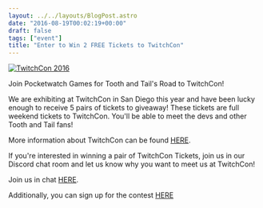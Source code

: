 ```yaml
---
layout: ../../layouts/BlogPost.astro
date: "2016-08-19T00:02:19+00:00"
draft: false
tags: ["event"]
title: "Enter to Win 2 FREE Tickets to TwitchCon"
---
```


[![TwitchCon 2016](http://i.imgur.com/IS2fwpG.jpg "TwitchCon 2016")](http://i.imgur.com/IS2fwpG.jpg)

Join Pocketwatch Games for Tooth and Tail's Road to TwitchCon!

We are exhibiting at TwitchCon in San Diego this year and have been lucky enough to receive 5 pairs of tickets to giveaway! These tickets are full weekend tickets to TwitchCon. You'll be able to meet the devs and other Tooth and Tail fans!

More information about TwitchCon can be found [HERE](http://www.twitchcon.com/).

If you're interested in winning a pair of TwitchCon Tickets, join us in our Discord chat room and let us know why you want to meet us at TwitchCon!

Join us in chat [HERE](http://www.pocketwatchgames.com/chat.html).

Additionally, you can sign up for the contest [HERE](https://docs.google.com/forms/d/e/1FAIpQLSfkT8PWlre-ZhLN1RcASqytl9Iy9Gf6B4oOZbvMkUMwyeiMtg/viewform)
